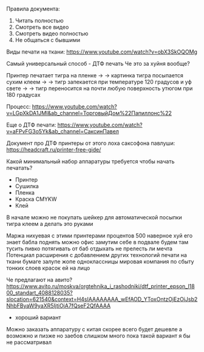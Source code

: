 Правила документа:
1. Читать полностью
2. Смотреть все видео
3. Смотреть видео полностью
4. Не общаться с бывшими


Виды печати на ткани:
https://www.youtube.com/watch?v=obX3SkOQOMg

Самый универсальный способ - ДТФ печать
Че это за хуйня вообще?

Принтер печатает тигра на пленке -> 
-> картинка тигра посыпается сухим клеем -> 
-> тигр запекается при температуре 120 градусов и уф свете -> 
-> тигр переносится на почти любую поверхность утюгом при 180 градусах

Процесс:
https://www.youtube.com/watch?v=LGpXkDA1JMI&ab_channel=ТорговыйДом%22Папиллонс%22

Еще о ДТФ печати:
https://www.youtube.com/watch?v=aFPvFG3o5Yk&ab_channel=СаксинПавел

Документ про ДТФ принтеры от этого лоха саксофона павлуши:
https://headcraft.ru/printer-free-gide/


Какой минимальный набор аппаратуры требуется чтобы начать печатать?
- Принтер
- Сушилка
- Пленка
- Краска CMYKW
- Клей

В начале можно не покупать шейкер для автоматической посыпки тигра клеем а делать это руками 

Маржа нихуевая с этими принтерами процентов 500 наверное хуй его знает бабла поднять можно офис замутим себе в подвале будем там тусить пивко потягивать от баб отдыхать не прелесть ли мечта
Потенциал расширения с добавлением других технологий печати на ткани бумаге залупе жопе одноклассницы мировая компания по сбыту тонких слоев красок ей на лицо

Че предлагают на авито?
https://www.avito.ru/moskva/orgtehnika_i_rashodniki/dtf_printer_epson_l1800_standart_4088128035?slocation=621540&context=H4sIAAAAAAAA_wEfAOD_YToxOntzOjEzOiJsb2NhbFByaW9yaXR5IjtiOjA7fQseF2QfAAAA
- хороший вариант

Можно заказать аппаратуру с китая скорее всего будет дешевле а возможно и пизже но заебов слишком много пока такой вариант я бы не рассматривал
